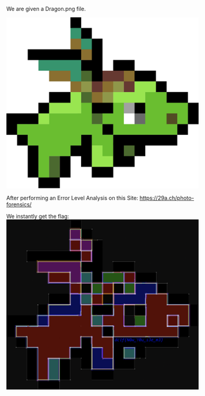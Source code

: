 We are given a Dragon.png file.

![dragon.png](dragon.png)

After performing an Error Level Analysis on this Site:
https://29a.ch/photo-forensics/

We instantly get the flag:
![flag.png](flag.png)